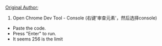 [Original Author](https://v2ex.com/t/228164);

1. Open Chrome Dev Tool - Console (右键'审查元素'，然后选择console)
* Paste the code.
* Press "Enter" to run.
* It seems 256 is the limit
